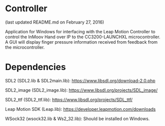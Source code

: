 Controller
========
(last updated README.md on February 27, 2016)

Application for Windows for interfacing with the Leap Motion Controller to
control the InMoov Hand over IP to the CC3200-LAUNCHXL microcontroller. A
GUI will display finger pressure information received from feedback from the
microcontroller.

Dependencies
============
SDL2 (SDL2.lib & SDL2main.lib): https://www.libsdl.org/download-2.0.php

SDL2_image (SDL2_image.lib): https://www.libsdl.org/projects/SDL_image/

SDL2_ttf (SDL2_ttf.lib): https://www.libsdl.org/projects/SDL_ttf/

Leap Motion SDK (Leap.lib): https://developer.leapmotion.com/downloads

WSock32 (wsock32.lib & Ws2_32.lib): Should be installed on Windows.

